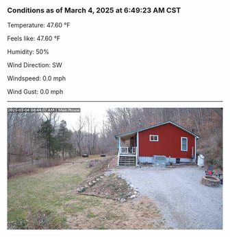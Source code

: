 ### Conditions as of March 4, 2025 at 6:49:23 AM CST 

Temperature: 47.60 &deg;F

Feels like: 47.60 &deg;F

Humidity: 50%

Wind Direction: SW

Windspeed: 0.0 mph

Wind Gust: 0.0 mph

---

<img src="./images/latest.jpeg"/>

